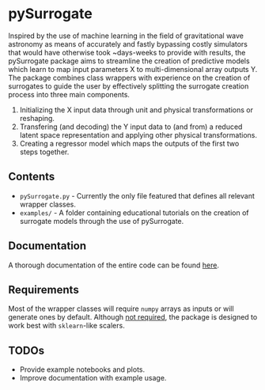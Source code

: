 # pySurrogate

Inspired by the use of machine learning in the field of gravitational wave astronomy as means of accurately and fastly bypassing costly simulators that would have otherwise took ~days-weeks to provide with results, the pySurrogate package aims to streamline the creation of predictive models which learn to map input parameters X to multi-dimensional array outputs Y. The package combines class wrappers with experience on the creation of surrogates to guide the user by effectively splitting the surrogate creation process into three main components.

1. Initializing the X input data through unit and physical transformations or reshaping.
2. Transfering (and decoding) the Y input data to (and from) a reduced latent space representation and applying other physical transformations.
3. Creating a regressor model which maps the outputs of the first two steps together.

## Contents

* `pySurrogate.py` - Currently the only file featured that defines all relevant wrapper classes.
* `examples/` - A folder containing educational tutorials on the creation of surrogate models through the use of pySurrogate.

## Documentation

A thorough documentation of the entire code can be found [here](https://chalk-impulse-d39.notion.site/pySurrogate-b481dfb3e82d4302ad2f8468db1d1886).

## Requirements

Most of the wrapper classes will require `numpy` arrays as inputs or will generate ones by default. Although <ins>not required</ins>, the package is designed to work best with `sklearn`-like scalers.

## TODOs

* Provide example notebooks and plots.
* Improve documentation with example usage.